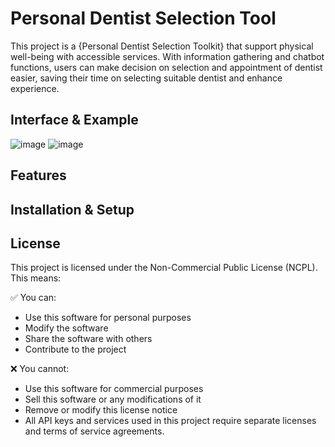 # Personal Dentist Selection Tool
This project is a {Personal Dentist Selection Toolkit} that support physical well-being with accessible services.
With information gathering and chatbot functions, users can make decision on selection and appointment of dentist easier, saving their time on selecting suitable dentist and enhance experience.

## Interface & Example
![image](https://github.com/user-attachments/assets/8d80abec-84d1-4ed2-9caf-57f3a1b92ee1)
![image](https://github.com/user-attachments/assets/58caab88-8253-462f-b682-832b24d50649)

## Features

## Installation & Setup

## License
This project is licensed under the Non-Commercial Public License (NCPL). This means:

✅ You can:
- Use this software for personal purposes
- Modify the software
- Share the software with others
- Contribute to the project

❌ You cannot:
- Use this software for commercial purposes
- Sell this software or any modifications of it
- Remove or modify this license notice
- All API keys and services used in this project require separate licenses and terms of service agreements.
